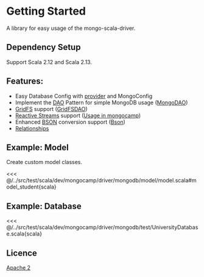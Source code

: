 # Getting Started

A library for easy usage of the mongo-scala-driver.

## Dependency Setup
Support Scala 2.12 and Scala 2.13.
<DependecyGroup/>

## Features:
* Easy Database Config with [provider](database/provider.md) and MongoConfig
* Implement the [DAO](https://en.wikipedia.org/wiki/Data_access_object) Pattern for simple MongoDB usage ([MongoDAO](mongo-dao/index.md))
* [GridFS](https://mongodb.github.io/mongo-java-driver/4.0/driver-scala/tutorials/gridfs/) support ([GridFSDAO](gridfs-dao/index.md))
* [Reactive Streams](https://mongodb.github.io/mongo-java-driver/4.0/driver-scala/getting-started/quick-start-primer/) support ([Usage in mongocamp](database/reactive-streams.md))
* Enhanced [BSON](https://mongodb.github.io/mongo-java-driver/4.0/driver-scala/bson/) conversion support ([Bson](database/bson.md))
* [Relationships](database/relationships.md)

## Example: Model

Create custom model classes.

<<< @/../src/test/scala/dev/mongocamp/driver/mongodb/model/model.scala#model_student{scala}

## Example: Database
<<< @/../src/test/scala/dev/mongocamp/driver/mongodb/test/UniversityDatabase.scala{scala}

## Licence
[Apache 2](https://github.com/MongoCamp/mongodb-driver/blob/master/LICENSE)
